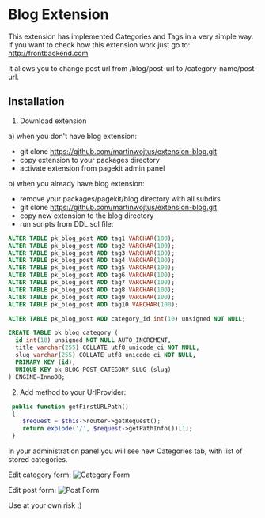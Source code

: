 # Blog Extension

This extension has implemented Categories and Tags in a very simple way. If you want to check how this extension work just go to: http://frontbackend.com

It allows you to change post url from /blog/post-url to /category-name/post-url. 

## Installation

1. Download extension

a) when you don't have blog extension:
- git clone https://github.com/martinwojtus/extension-blog.git
- copy extension to your packages directory
- activate extension from pagekit admin panel


b) when you already have blog extension:

- remove your packages/pagekit/blog directory with all subdirs
- git clone https://github.com/martinwojtus/extension-blog.git
- copy new extension to the blog directory
- run scripts from DDL.sql file:

```SQL
ALTER TABLE pk_blog_post ADD tag1 VARCHAR(100);
ALTER TABLE pk_blog_post ADD tag2 VARCHAR(100);
ALTER TABLE pk_blog_post ADD tag3 VARCHAR(100);
ALTER TABLE pk_blog_post ADD tag4 VARCHAR(100);
ALTER TABLE pk_blog_post ADD tag5 VARCHAR(100);
ALTER TABLE pk_blog_post ADD tag6 VARCHAR(100);
ALTER TABLE pk_blog_post ADD tag7 VARCHAR(100);
ALTER TABLE pk_blog_post ADD tag8 VARCHAR(100);
ALTER TABLE pk_blog_post ADD tag9 VARCHAR(100);
ALTER TABLE pk_blog_post ADD tag10 VARCHAR(100);

ALTER TABLE pk_blog_post ADD category_id int(10) unsigned NOT NULL;

CREATE TABLE pk_blog_category (
  id int(10) unsigned NOT NULL AUTO_INCREMENT,
  title varchar(255) COLLATE utf8_unicode_ci NOT NULL,
  slug varchar(255) COLLATE utf8_unicode_ci NOT NULL,
  PRIMARY KEY (id),
  UNIQUE KEY pk_BLOG_POST_CATEGORY_SLUG (slug)
) ENGINE=InnoDB;
```

2. Add method to your UrlProvider:
```php
 public function getFirstURLPath()
 {
    $request = $this->router->getRequest();
    return explode('/', $request->getPathInfo())[1];
 }
```

In your administration panel you will see new Categories tab, with list of stored categories. 

Edit category form:
![Category Form](https://github.com/martinwojtus/extension-blog/category-form.png)

Edit post form:
![Post Form](https://github.com/martinwojtus/extension-blog/post-edit-form.png)


Use at your own risk :)
